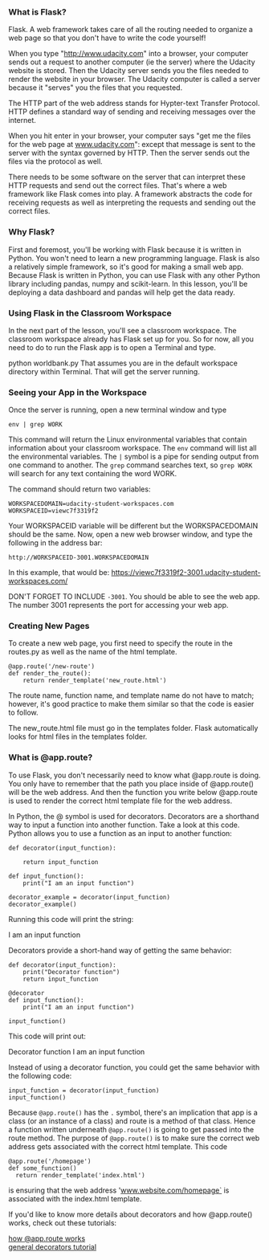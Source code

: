 ### What is Flask?
Flask. A web framework takes care of all the routing needed to organize a web page so that you don't have to write the code yourself!

When you type "http://www.udacity.com" into a browser, your computer sends out a request to another computer (ie the server) where the Udacity website is stored. 
Then the Udacity server sends you the files needed to render the website in your browser. 
The Udacity computer is called a server because it "serves" you the files that you requested.

The HTTP part of the web address stands for Hypter-text Transfer Protocol. 
HTTP defines a standard way of sending and receiving messages over the internet.

When you hit enter in your browser, your computer says "get me the files for the web page at www.udacity.com": except that message is sent to the server with the syntax governed by HTTP. 
Then the server sends out the files via the protocol as well.

There needs to be some software on the server that can interpret these HTTP requests and send out the correct files. 
That's where a web framework like Flask comes into play. 
A framework abstracts the code for receiving requests as well as interpreting the requests and sending out the correct files.

### Why Flask?
First and foremost, you'll be working with Flask because it is written in Python. 
You won't need to learn a new programming language.
Flask is also a relatively simple framework, so it's good for making a small web app.
Because Flask is written in Python, you can use Flask with any other Python library including pandas, numpy and scikit-learn. 
In this lesson, you'll be deploying a data dashboard and pandas will help get the data ready.

### Using Flask in the Classroom Workspace
In the next part of the lesson, you'll see a classroom workspace. The classroom workspace already has Flask set up for you. So for now, all you need to do to run the Flask app is to open a Terminal and type.

python worldbank.py
That assumes you are in the default workspace directory within Terminal. That will get the server running.

### Seeing your App in the Workspace
Once the server is running, open a new terminal window and type
```
env | grep WORK
```
This command will return the Linux environmental variables that contain information about your classroom workspace. 
The ```env``` command will list all the environmental variables. The ```|``` symbol is a pipe for sending output from one command to another. 
The ```grep``` command searches text, so ```grep WORK``` will search for any text containing the word WORK.

The command should return two variables:
```
WORKSPACEDOMAIN=udacity-student-workspaces.com
WORKSPACEID=viewc7f3319f2
```
Your WORKSPACEID variable will be different but the WORKSPACEDOMAIN should be the same. 
Now, open a new web browser window, and type the following in the address bar:
```
http://WORKSPACEID-3001.WORKSPACEDOMAIN
```
In this example, that would be: https://viewc7f3319f2-3001.udacity-student-workspaces.com/

DON'T FORGET TO INCLUDE ```-3001```. You should be able to see the web app. The number 3001 represents the port for accessing your web app.

### Creating New Pages
To create a new web page, you first need to specify the route in the routes.py as well as the name of the html template.
```
@app.route('/new-route')
def render_the_route():
    return render_template('new_route.html')
```
The route name, function name, and template name do not have to match; however, it's good practice to make them similar so that the code is easier to follow.

The new_route.html file must go in the templates folder. Flask automatically looks for html files in the templates folder.

### What is @app.route?
To use Flask, you don't necessarily need to know what @app.route is doing. 
You only have to remember that the path you place inside of @app.route() will be the web address. 
And then the function you write below @app.route is used to render the correct html template file for the web address.

In Python, the @ symbol is used for decorators. 
Decorators are a shorthand way to input a function into another function. 
Take a look at this code. Python allows you to use a function as an input to another function:
```
def decorator(input_function):

    return input_function

def input_function():
    print("I am an input function")

decorator_example = decorator(input_function)
decorator_example()
```
Running this code will print the string:

I am an input function

Decorators provide a short-hand way of getting the same behavior:
```
def decorator(input_function):
    print("Decorator function")
    return input_function

@decorator
def input_function():
    print("I am an input function")
    
input_function()
```
This code will print out:

Decorator function
I am an input function

Instead of using a decorator function, you could get the same behavior with the following code:
```
input_function = decorator(input_function)
input_function()
```
Because ```@app.route()``` has the ```.``` symbol, there's an implication that app is a class (or an instance of a class) and route is a method of that class.
Hence a function written underneath ```@app.route()``` is going to get passed into the route method. 
The purpose of ```@app.route()``` is to make sure the correct web address gets associated with the correct html template. This code
```
@app.route('/homepage')
def some_function()
  return render_template('index.html')
```
is ensuring that the web address 'www.website.com/homepage` is associated with the index.html template.

If you'd like to know more details about decorators and how @app.route() works, check out these tutorials:

[how @app.route works](https://ains.co/blog/things-which-arent-magic-flask-part-1.html)  
[general decorators tutorial](https://realpython.com/primer-on-python-decorators/)
